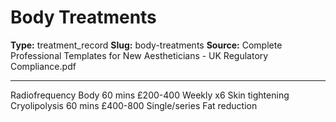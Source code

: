 # Body Treatments

**Type:** treatment_record
**Slug:** body-treatments
**Source:** Complete Professional Templates for New Aestheticians - UK Regulatory Compliance.pdf

---

Radiofrequency Body 60 mins £200-400 Weekly x6 Skin tightening
Cryolipolysis 60 mins £400-800 Single/series Fat reduction